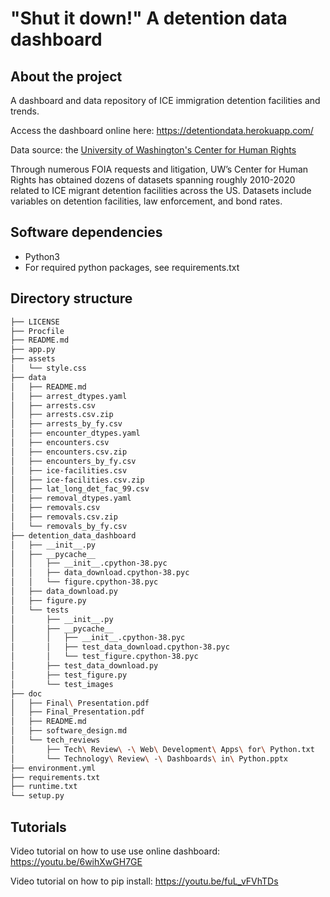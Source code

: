 # "Shut it down!" A detention data dashboard

## About the project

A dashboard and data repository of ICE immigration detention facilities and trends.

Access the dashboard online here: https://detentiondata.herokuapp.com/

Data source: the [University of Washington's Center for Human Rights](https://jsis.washington.edu/humanrights/)

Through numerous FOIA requests and litigation, UW’s Center for Human Rights has obtained dozens of
datasets spanning roughly 2010-2020 related to ICE migrant detention facilities across the US. 
Datasets include variables on detention facilities, law enforcement, and bond rates.

## Software dependencies

- Python3
- For required python packages, see requirements.txt

## Directory structure

```bash
├── LICENSE
├── Procfile
├── README.md
├── app.py
├── assets
│   └── style.css
├── data
│   ├── README.md
│   ├── arrest_dtypes.yaml
│   ├── arrests.csv
│   ├── arrests.csv.zip
│   ├── arrests_by_fy.csv
│   ├── encounter_dtypes.yaml
│   ├── encounters.csv
│   ├── encounters.csv.zip
│   ├── encounters_by_fy.csv
│   ├── ice-facilities.csv
│   ├── ice-facilities.csv.zip
│   ├── lat_long_det_fac_99.csv
│   ├── removal_dtypes.yaml
│   ├── removals.csv
│   ├── removals.csv.zip
│   └── removals_by_fy.csv
├── detention_data_dashboard
│   ├── __init__.py
│   ├── __pycache__
│   │   ├── __init__.cpython-38.pyc
│   │   ├── data_download.cpython-38.pyc
│   │   └── figure.cpython-38.pyc
│   ├── data_download.py
│   ├── figure.py
│   └── tests
│       ├── __init__.py
│       ├── __pycache__
│       │   ├── __init__.cpython-38.pyc
│       │   ├── test_data_download.cpython-38.pyc
│       │   └── test_figure.cpython-38.pyc
│       ├── test_data_download.py
│       ├── test_figure.py
│       └── test_images
├── doc
│   ├── Final\ Presentation.pdf
│   ├── Final_Presentation.pdf
│   ├── README.md
│   ├── software_design.md
│   └── tech_reviews
│       ├── Tech\ Review\ -\ Web\ Development\ Apps\ for\ Python.txt
│       └── Technology\ Review\ -\ Dashboards\ in\ Python.pptx
├── environment.yml
├── requirements.txt
├── runtime.txt
└── setup.py
```

## Tutorials

Video tutorial on how to use use online dashboard: https://youtu.be/6wihXwGH7GE

Video tutorial on how to pip install: https://youtu.be/fuL_vFVhTDs
